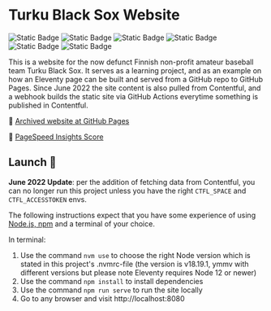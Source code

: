 # Turku Black Sox Website
![Static Badge](https://img.shields.io/badge/HTML5-orange?logo=HTML5) ![Static Badge](https://img.shields.io/badge/CSS3-blue?logo=CSS3) ![Static Badge](https://img.shields.io/badge/JavaScript-yellow?logo=JavaScript) ![Static Badge](https://img.shields.io/badge/Bootstrap-3.4.1-purple?logo=Bootstrap) ![Static Badge](https://img.shields.io/badge/jQuery-3.6.0-blue?logo=jQuery) ![Static Badge](https://img.shields.io/badge/Eleventy-2.0.1-black?logo=Eleventy)


This is a website for the now defunct Finnish non-profit amateur baseball team Turku Black Sox. It serves as a learning project, and as an example on how an Eleventy page can be built and served from a GitHub repo to GitHub Pages. Since June 2022 the site content is also pulled from Contentful, and a webhook builds the static site via GitHub Actions everytime something is published in Contentful.

🔗 [Archived website at GitHub Pages](https://jhirvioja.github.io/turkublacksox-11ty)

🔗 <a href="https://pagespeed.web.dev/analysis?url=https%3A%2F%2Fjhirvioja.github.io%2Fturkublacksox-11ty" target="_blank" rel="nofollow">PageSpeed Insights Score</a>

## Launch 🚀

**June 2022 Update**: per the addition of fetching data from Contentful, you can no longer run this project unless you have the right `CTFL_SPACE` and `CTFL_ACCESSTOKEN` envs.

The following instructions expect that you have some experience of using [Node.js, npm](https://docs.npmjs.com/downloading-and-installing-node-js-and-npm) and a terminal of your choice.

In terminal:

1. Use the command `nvm use` to choose the right Node version which is stated in this project's .nvmrc-file (the version is v18.19.1, ymmv with different versions but please note Eleventy requires Node 12 or newer)
2. Use the command `npm install` to install dependencies
3. Use the command `npm run serve` to run the site locally
4. Go to any browser and visit http://localhost:8080
